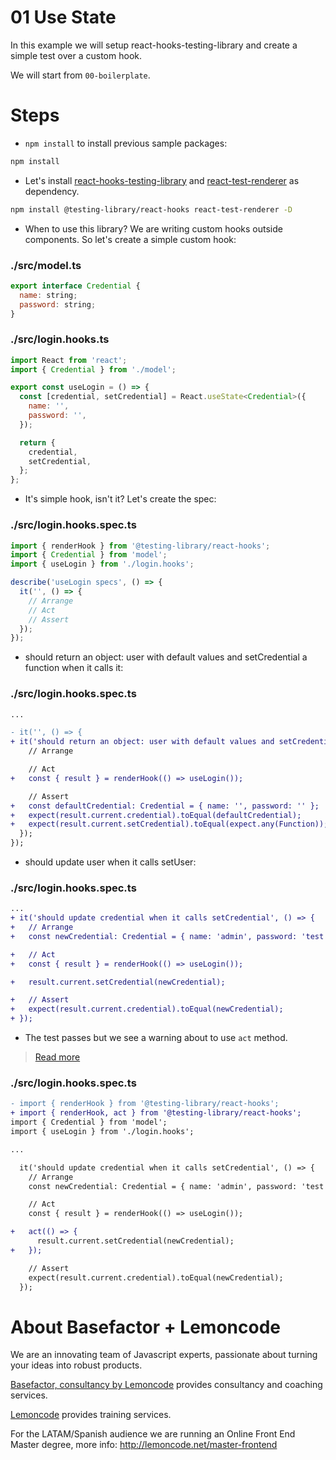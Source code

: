 # 01 Use State

In this example we will setup react-hooks-testing-library and create a simple test over a custom hook.

We will start from `00-boilerplate`.

# Steps

- `npm install` to install previous sample packages:

```bash
npm install
```

- Let's install [react-hooks-testing-library](https://github.com/testing-library/react-hooks-testing-library) and [react-test-renderer](https://www.npmjs.com/package/react-test-renderer) as dependency.

```bash
npm install @testing-library/react-hooks react-test-renderer -D
```

- When to use this library? We are writing custom hooks outside components. So let's create a simple custom hook:

### ./src/model.ts

```javascript
export interface Credential {
  name: string;
  password: string;
}

```

### ./src/login.hooks.ts

```javascript
import React from 'react';
import { Credential } from './model';

export const useLogin = () => {
  const [credential, setCredential] = React.useState<Credential>({
    name: '',
    password: '',
  });

  return {
    credential,
    setCredential,
  };
};

```

- It's simple hook, isn't it? Let's create the spec:

### ./src/login.hooks.spec.ts

```javascript
import { renderHook } from '@testing-library/react-hooks';
import { Credential } from 'model';
import { useLogin } from './login.hooks';

describe('useLogin specs', () => {
  it('', () => {
    // Arrange
    // Act
    // Assert
  });
});

```

- should return an object: user with default values and setCredential a function when it calls it:

### ./src/login.hooks.spec.ts

```diff
...

- it('', () => {
+ it('should return an object: user with default values and setCredential a function when it calls it', () => {
    // Arrange

    // Act
+   const { result } = renderHook(() => useLogin());

    // Assert
+   const defaultCredential: Credential = { name: '', password: '' };
+   expect(result.current.credential).toEqual(defaultCredential);
+   expect(result.current.setCredential).toEqual(expect.any(Function));
  });
});

```

- should update user when it calls setUser:

### ./src/login.hooks.spec.ts

```diff
...
+ it('should update credential when it calls setCredential', () => {
+   // Arrange
+   const newCredential: Credential = { name: 'admin', password: 'test' };

+   // Act
+   const { result } = renderHook(() => useLogin());

+   result.current.setCredential(newCredential);

+   // Assert
+   expect(result.current.credential).toEqual(newCredential);
+ });

```

- The test passes but we see a warning about to use `act` method.

> [Read more](https://reactjs.org/docs/test-utils.html#act)

### ./src/login.hooks.spec.ts

```diff
- import { renderHook } from '@testing-library/react-hooks';
+ import { renderHook, act } from '@testing-library/react-hooks';
import { Credential } from 'model';
import { useLogin } from './login.hooks';

...

  it('should update credential when it calls setCredential', () => {
    // Arrange
    const newCredential: Credential = { name: 'admin', password: 'test' };

    // Act
    const { result } = renderHook(() => useLogin());

+   act(() => {
      result.current.setCredential(newCredential);
+   });

    // Assert
    expect(result.current.credential).toEqual(newCredential);
  });

```

# About Basefactor + Lemoncode

We are an innovating team of Javascript experts, passionate about turning your ideas into robust products.

[Basefactor, consultancy by Lemoncode](http://www.basefactor.com) provides consultancy and coaching services.

[Lemoncode](http://lemoncode.net/services/en/#en-home) provides training services.

For the LATAM/Spanish audience we are running an Online Front End Master degree, more info: http://lemoncode.net/master-frontend
